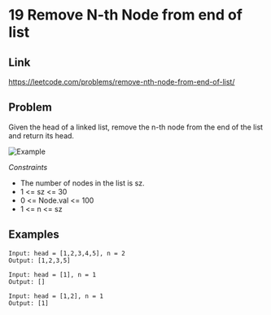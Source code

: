 # 19 Remove N-th Node from end of list

## Link

https://leetcode.com/problems/remove-nth-node-from-end-of-list/

## Problem

Given the head of a linked list, remove the n-th node from the end of the list and return its head.

![Example](https://assets.leetcode.com/uploads/2020/10/03/remove_ex1.jpg)

*Constraints*

- The number of nodes in the list is sz.
- 1 <= sz <= 30
- 0 <= Node.val <= 100
- 1 <= n <= sz


## Examples

```
Input: head = [1,2,3,4,5], n = 2
Output: [1,2,3,5]
```

```
Input: head = [1], n = 1
Output: []
```

```
Input: head = [1,2], n = 1
Output: [1]
```